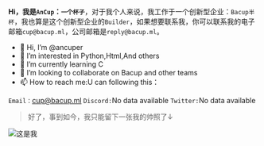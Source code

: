 **Hi，我是`AnCup`：`一个杯子`**，对于我个人来说，我工作于一个创新型企业：`Bacup半杯`，我也算是这个创新型企业的`Builder`，如果想要联系我，你可以联系我的电子邮箱`cup@bacup.ml`，公司邮箱是`reply@bacup.ml`。

- 👋 Hi, I’m @ancuper
- 👀 I’m interested in Python,Html,And others
- 🌱 I’m currently learning C
- 💞️ I’m looking to collaborate on Bacup and other teams
- 📫 How to reach me:U can following this：

`Email：`cup@bacup.ml
`Discord:`No data available
`Twitter:`No data available

> 好了，事到如今，我只能留下一张我的帅照了↓

 ![这是我](https://avatars.githubusercontent.com/u/117345856?s=400&u=318f126ff38f84760ea80212aab2c77eec4a489c&v=4 "这是我")
